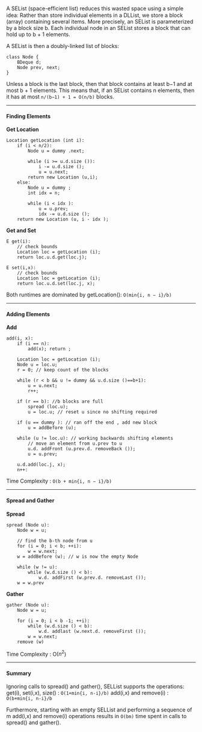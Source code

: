 A SEList (space-eﬃcient list) reduces this wasted space using a simple idea: Rather than store individual elements in a DLList, we store a block (array) containing several items. More precisely, an SEList is parameterized by a block size b. Each individual node in an SEList stores a
block that can hold up to b + 1 elements.

A SEList is then a doubly-linked list of blocks:

```
class Node {
	BDeque d;
	Node prev, next;
}
```


Unless a block is the last block, then that block contains at least b−1 and at most b + 1 elements. 
This means that, if an SEList contains n elements, then it has at most `n/(b−1) + 1 = O(n/b)` blocks.


---
#### Finding Elements

**Get Location**
```
Location getLocation (int i):  
	if (i < n/2):  
		Node u = dummy .next;  
		
		while (i >= u.d.size ()):  
			i -= u.d.size ();  
			u = u.next;  
		return new Location (u,i);  
	else:  
		Node u = dummy ;  
		int idx = n;  
		
		while (i < idx ):  
			u = u.prev;  
			idx -= u.d.size ();  
	return new Location (u, i - idx );
```

**Get and Set**
```
E get(i):  
	// check bounds  
	Location loc = getLocation (i);  
	return loc.u.d.get(loc.j);  

E set(i,x):  
	// check bounds  
	Location loc = getLocation (i);  
	return loc.u.d.set(loc.j, x);
```

Both runtimes are dominated by getLocation(): `O(min{i, n − i}/b)`


---
#### Adding Elements

**Add**
```
add(i, x):  
	if (i == n):  
		add(x); return ;  
		
	Location loc = getLocation (i);  
	Node u = loc.u;  
	r = 0; // keep count of the blocks  
	
	while (r < b && u != dummy && u.d.size ()==b+1):  
		u = u.next;  
		r++;  
		
	if (r == b): //b blocks are full  
		spread (loc.u);  
		u = loc.u; // reset u since no shifting required
		
	if (u == dummy ): // ran off the end , add new block  
		u = addBefore (u);  
		
	while (u != loc.u): // working backwards shifting elements  
		// move an element from u.prev to u  
		u.d. addFront (u.prev.d. removeBack ());  
		u = u.prev;  
		
	u.d.add(loc.j, x);  
	n++:
```

Time Complexity :
`O(b + min{i, n − i}/b)`


---
#### Spread and Gather

**Spread**
```
spread (Node u):  
	Node w = u;  
	
	// find the b-th node from u  
	for (i = 0; i < b; ++i):  
		w = w.next;  
	w = addBefore (w); // w is now the empty Node  
	
	while (w != u):  
		while (w.d.size () < b):  
			w.d. addFirst (w.prev.d. removeLast ());  
	w = w.prev
```

**Gather**
```
gather (Node u):  
	Node w = u;  
	
	for (i = 0; i < b -1; ++i):  
		while (w.d.size () < b):  
			w.d. addlast (w.next.d. removeFirst ());  
		w = w.next;  
	remove (w)
```


Time Complexity : O($n^2$)


---
#### Summary

Ignoring calls to spread() and gather(), SELList supports the operations:  
	get(i), set(i,x), size()  : `O(1+min{i, n-i}/b)`
	add(i,x) and remove(i)  : `O(b+min{i, n-i}/b`

Furthermore, starting with an empty SELList and performing a sequence of m add(i,x) and remove(i) operations results in `O(bm)` time spent in calls to spread() and gather().
